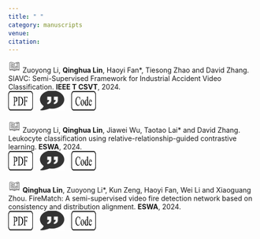 ```yaml
---
title: " "
category: manuscripts
venue:
citation:
---
```


<img src="../images/journal.png" alt="Alt text" width="25" height="25"> Zuoyong Li, **Qinghua Lin**, Haoyi Fan\*, Tiesong Zhao and David Zhang. SIAVC: Semi-Supervised Framework for Industrial Accident Video Classification. **IEEE T CSVT**, 2024.
<br>
<a href="https://www.sciencedirect.com/science/article/pii/S0957417424022577" target="_blank">
  <img src="../images/pdf.png" alt="PDF" width="50" height="40" style="display: inline-block; margin-right: 10px;"></a>
<a href="https://scholar.googleusercontent.com/scholar.bib?q=info:CqfUPtImc_gJ:scholar.google.com/&output=citation&scisdr=ClGd53jVEKDBh1xe_yA:AFWwaeYAAAAAZulY5yCVGjRYuv3sITuHoc6W23o&scisig=AFWwaeYAAAAAZulY50DIOH0-jIDXqhx-ClPleig&scisf=4&ct=citation&cd=-1&hl=zh-CN" target="_blank">
  <img src="../images/cite.png" alt="Cite" width="50" height="40" style="display: inline-block; margin-right: 10px;"></a>
<a href="https://github.com/AlchemyEmperor/SIAVC" target="_blank">
  <img src="../images/code.png" alt="Code" width="50" height="40" style="display: inline-block; margin-right: 10px;"></a>
<br><br>
<img src="../images/journal.png" alt="Alt text" width="25" height="25"> Zuoyong Li, **Qinghua Lin**, Jiawei Wu, Taotao Lai* and David Zhang. Leukocyte classification using relative-relationship-guided contrastive learning. **ESWA**, 2024.
<br>
<a href="https://www.sciencedirect.com/science/article/pii/S0957417424022577" target="_blank">
  <img src="../images/pdf.png" alt="PDF" width="50" height="40" style="display: inline-block; margin-right: 10px;"></a>
<a href="https://scholar.googleusercontent.com/scholar.bib?q=info:CqfUPtImc_gJ:scholar.google.com/&output=citation&scisdr=ClGd53jVEKDBh1xe_yA:AFWwaeYAAAAAZulY5yCVGjRYuv3sITuHoc6W23o&scisig=AFWwaeYAAAAAZulY50DIOH0-jIDXqhx-ClPleig&scisf=4&ct=citation&cd=-1&hl=zh-CN" target="_blank">
  <img src="../images/cite.png" alt="Cite" width="50" height="40" style="display: inline-block; margin-right: 10px;"></a>
<a href="https://github.com/AlchemyEmperor/ReCLR" target="_blank">
  <img src="../images/code.png" alt="Code" width="50" height="40" style="display: inline-block; margin-right: 10px;"></a>
<br><br>
<img src="../images/journal.png" alt="Alt text" width="25" height="25"> **Qinghua Lin**, Zuoyong Li*, Kun Zeng, Haoyi Fan, Wei Li and Xiaoguang Zhou. FireMatch: A semi-supervised video fire detection network based on consistency and distribution alignment. **ESWA**, 2024.
<br>
<a href="https://www.sciencedirect.com/science/article/pii/S0957417424002744" target="_blank">
  <img src="../images/pdf.png" alt="PDF" width="50" height="40" style="display: inline-block; margin-right: 10px;"></a>
<a href="https://scholar.googleusercontent.com/scholar.bib?q=info:RIDAWxfxWSYJ:scholar.google.com/&output=citation&scisdr=ClGd53jVEKDBh1xfvPE:AFWwaeYAAAAAZulZpPF9-WrwV73AgVZINEYqk5s&scisig=AFWwaeYAAAAAZulZpPDtmiY955KuLudEJl0-QnE&scisf=4&ct=citation&cd=-1&hl=zh-CN" target="_blank">
  <img src="../images/cite.png" alt="Cite" width="50" height="40" style="display: inline-block; margin-right: 10px;"></a>
<a href="https://github.com/AlchemyEmperor/SIAVC" target="_blank">
  <img src="../images/code.png" alt="Code" width="50" height="40" style="display: inline-block; margin-right: 10px;"></a>

